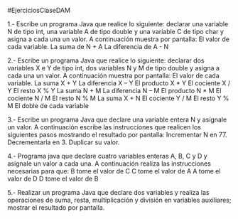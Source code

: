 #EjerciciosClaseDAM

1.- Escribe un programa Java que realice lo siguiente: declarar una variable N de tipo int, una
variable A de tipo double y una variable C de tipo char y asigna a cada una un valor. A
continuación muestra por pantalla:
El valor de cada variable.
La suma de N + A
La diferencia de A - N

2.- Escribe un programa Java que realice lo siguiente: declarar dos variables X e Y de tipo int,
dos variables N y M de tipo double y asigna a cada una un valor. A continuación muestra por
pantalla:
El valor de cada variable.
La suma X + Y
La diferencia X – Y
El producto X * Y
El cociente X / Y
El resto X % Y
La suma N + M
La diferencia N – M
El producto N * M
El cociente N / M
El resto N % M
La suma X + N
El cociente Y / M
El resto Y % M
El doble de cada variable

3.- Escribe un programa Java que declare una variable entera N y asígnale un valor. A
continuación escribe las instrucciones que realicen los siguientes pasos mostrando el resultado
por pantalla:
Incrementar N en 77. Decrementarla en 3. Duplicar su valor.

4.- Programa java que declare cuatro variables enteras A, B, C y D y asígnale un valor a cada
una. A continuación realiza las instrucciones necesarias para que:
B tome el valor de C
C tome el valor de A
A tome el valor de D
D tome el valor de B

5.- Realizar un programa Java que declare dos variables y realiza las operaciones de suma,
resta, multiplicación y división en variables auxiliares; mostrar el resultado por pantalla.